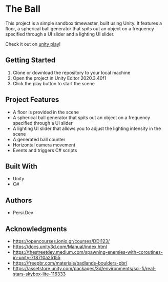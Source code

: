 # The Ball
This project is a simple sandbox timewaster, built using Unity. It features a floor, a spherical ball generator that spits out an object on a frequency specified through a UI slider and a lighting UI slider.

Check it out on [unity play](https://play.unity.com/en/games/9f87fc73-8072-46ad-a581-7f58a46514bb/theball)!

## Getting Started
1. Clone or download the repository to your local machine
2. Open the project in Unity Editor 2020.3.40f1
3. Click the play button to start the scene

## Project Features
- A floor is provided in the scene
- A spherical ball generator that spits out an object on a frequency specified through a UI slider 
- A lighting UI slider that allows you to adjust the lighting intensity in the scene
- A generated ball counter
- Horizontal camera movement
- Events and triggers C# scripts

## Built With
- Unity
- C#

## Authors
- Persi.Dev

## Acknowledgments
- https://opencourses.ionio.gr/courses/DDI123/
- https://docs.unity3d.com/Manual/index.html
- https://thestreetdev.medium.com/spawning-enemies-with-coroutines-in-unity-718710a25155
- https://freepbr.com/materials/badlands-boulders-pbr/
- https://assetstore.unity.com/packages/3d/environments/sci-fi/real-stars-skybox-lite-116333
